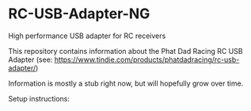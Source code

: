 # RC-USB-Adapter-NG
High performance USB adapter for RC receivers

This repository contains information about the Phat Dad Racing RC USB Adapter (see: https://www.tindie.com/products/phatdadracing/rc-usb-adapter/)

Information is mostly a stub right now, but will hopefully grow over time.

Setup instructions: 
